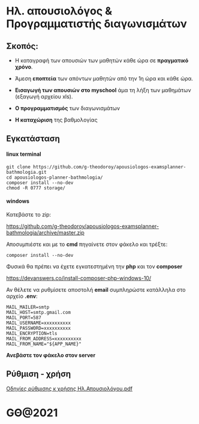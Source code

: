 # Ηλ. απουσιολόγος & Προγραμματιστής διαγωνισμάτων

## Σκοπός: 

- Η καταγραφή των απουσιών των μαθητών κάθε ώρα σε **πραγματικό χρόνο**.
- Άμεση **εποπτεία** των απόντων μαθητών από την 1η ώρα και κάθε ώρα.
- **Εισαγωγή των απουσιών στο myschool** άμα τη λήξη των μαθημάτων (εξαγωγή αρχείου xls).

- **Ο προγραμματισμός** των διαγωνισμάτων

- **Η καταχώριση** της βαθμολογίας

## Εγκατάσταση

#### linux terminal

```
git clone https://github.com/g-theodoroy/apousiologos-examsplanner-bathmologia.git
cd apousiologos-planner-bathmologia/
composer install --no-dev
chmod -R 0777 storage/
```

#### windows

Κατεβάστε το zip:

https://github.com/g-theodoroy/apousiologos-examsplanner-bathmologia/archive/master.zip

Αποσυμπιέστε και με το **cmd** πηγαίνετε στον φάκελο και τρέξτε:
```
composer install --no-dev
```

Φυσικά θα πρέπει να έχετε εγκατεστημένη την **php** και τον **composer**

https://devanswers.co/install-composer-php-windows-10/

Αν θέλετε να ρυθμίσετε αποστολή **email** συμπληρώστε κατάλληλα στο αρχείο **.env**:

```
MAIL_MAILER=smtp
MAIL_HOST=smtp.gmail.com
MAIL_PORT=587
MAIL_USERNAME=xxxxxxxxxx
MAIL_PASSWORD=xxxxxxxxxx
MAIL_ENCRYPTION=tls
MAIL_FROM_ADDRESS=xxxxxxxxxx
MAIL_FROM_NAME="${APP_NAME}"
```

**Ανεβάστε τον φάκελο στον server**


## Ρύθμιση - χρήση

[Οδηγίες ρύθμισης κ χρήσης Ηλ.Απουσιολόγου.pdf](https://drive.google.com/file/d/17s1Oc0WNlOfuaPti7Tkr7cU3eop89RAP/view?usp=sharing)


# GΘ@2021



